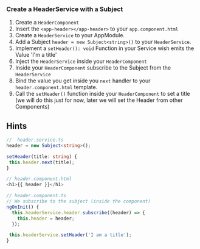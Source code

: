 ### Create a HeaderService with a Subject

1. Create a `HeaderComponent`
2. Insert the `<app-header></app-header>` to your `app.component.html`
3. Create a `HeaderService` to your AppModule.
4. Add a Subject<string>  `header = new Subject<string>()` to your `HeaderService`.
5. Implement a `setHeader(): void` Function in your Service wish emits the Value 'I'm a title'
6. Inject the `HeaderService` inside your `HeaderComponent`
7. Inside your `HeaderComponent` subscribe to the Subject from the `HeaderService`
8. Bind the value you get inside you `next` handler to your `header.component.html` template.
9. Call the `setHeader()` function inside your `HeaderComponent` to set a title (we will do this just for now, later we will set the Header from other Components)


## Hints

```typescript
//  header.service.ts
header = new Subject<string>();

setHeader(title: string) {
 this.header.next(title);
}

// header.component.html
<h1>{{ header }}</h1>

// header.component.ts
// We subscribe to the subject (inside the component)
ngOnInit() {
  this.headerService.header.subscribe((header) => {
    this.header = header;
  });

 this.headerService.setHeader('I am a title');
}


```
